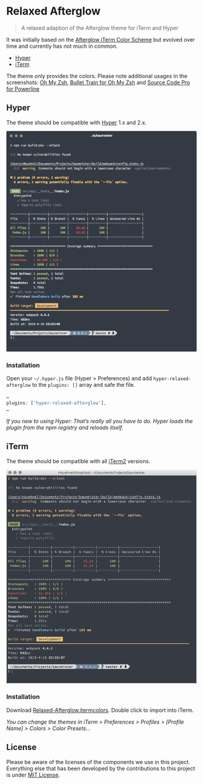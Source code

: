 # Relaxed Afterglow

> A relaxed adaption of the Afterglow theme for iTerm and Hyper

It was initially based on the [Afterglow iTerm Color Scheme](https://github.com/YabataDesign/afterglow-itermcolors) but evolved over time and currently has not much in common.

- [Hyper](#hyper)
- [iTerm](#iterm)

The theme only provides the colors. Please note additional usages in the screenshots: [Oh My Zsh](https://github.com/robbyrussell/oh-my-zsh), [Bullet Train for Oh My Zsh](https://github.com/caiogondim/bullet-train.zsh) and [Source Code Pro for Powerline](https://github.com/powerline/fonts/blob/master/SourceCodePro/Source%20Code%20Pro%20for%20Powerline.otf)

## Hyper

The theme should be compatible with [Hyper](https://hyper.is/) 1.x and 2.x.

![Screenshot](hyper.png)

### Installation

Open your `~/.hyper.js` file (Hyper > Preferences) and add `hyper-relaxed-afterglow` to the `plugins: []` array and safe the file.

```js
…
plugins: ['hyper-relaxed-afterglow'],
…
```

_If you new to using Hyper:_
_That’s really all you have to do. Hyper loads the plugin from the npm registry and reloads itself._

## iTerm

The theme should be compatible with all [iTerm2](https://iterm2.com/) versions.

![Screenshot](iterm.png)

### Installation

Download [Relaxed-Afterglow.itermcolors](https://cdn.rawgit.com/mischah/Relaxed-Afterglow/1a9fc804/Relaxed-Afterglow.itermcolors). Double click to import into iTerm.

_You can change the themes in iTerm > Preferences > Profiles > [Profile Name] > Colors > Color Presets…_

## License

Please be aware of the licenses of the components we use in this project.
Everything else that has been developed by the contributions to this project is under [MIT License](LICENSE).

